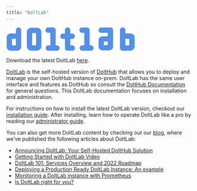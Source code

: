 ```yaml
---
title: "DoltLab"
---
```


![](../../.gitbook/assets/doltlab-logo.png)

Download the latest DoltLab [here](https://doltlab-releases.s3.amazonaws.com/linux/amd64/doltlab-latest.zip).

[DoltLab](https://www.doltlab.com) is the self-hosted version of [DoltHub](https://www.dolthub.com) that allows you to deploy and manage your own DoltHub instance on-prem. DoltLab has the same user interface and features as DoltHub so consult the [DoltHub Documentation](../dolthub/README.md) for general questions. This DoltLab documentation focuses on installation and administration.

For instructions on how to install the latest DoltLab version, checkout our [installation guide](./installation.md). After installing, learn how to operate DoltLab like a pro by reading our [administrator guide](./administrator.md).

You can also get more DoltLab content by checking out our [blog](https://www.dolthub.com/blog/), where we've published the following articles about DoltLab:

* [Announcing DoltLab: Your Self-Hosted DoltHub Solution](https://www.dolthub.com/blog/2022-01-14-announcing-doltlab/)
* [Getting Started with DoltLab Video](https://www.dolthub.com/blog/2022-02-22-getting-started-doltlab-video/)
* [DoltLab 101: Services Overview and 2022 Roadmap](https://www.dolthub.com/blog/2022-02-25-doltlab-101-services-and-roadmap/)
* [Deploying a Production Ready DoltLab Instance: An example](https://www.dolthub.com/blog/2022-03-16-deploying-a-production-ready-doltlab-instance/)
* [Monitoring a DoltLab instance with Prometheus](https://www.dolthub.com/blog/2022-05-09-monitoring-doltlab-with-prometheus/)
* [Is DoltLab right for you?](https://www.dolthub.com/blog/2022-05-25-is-doltlab-right-for-you/)
